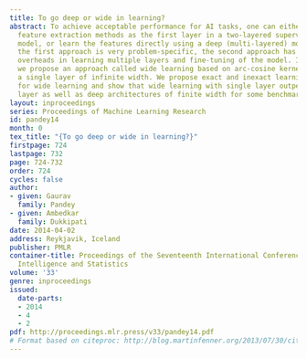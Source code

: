 ```yaml
---
title: To go deep or wide in learning?
abstract: To achieve acceptable performance for AI tasks, one can either use sophisticated
  feature extraction methods as the first layer in a two-layered supervised learning
  model, or learn the features directly using a deep (multi-layered) model. While
  the first approach is very problem-specific, the second approach has computational
  overheads in learning multiple layers and fine-tuning of the model. In this paper,
  we propose an approach called wide learning based on arc-cosine kernels, that learns
  a single layer of infinite width. We propose exact and inexact learning strategies
  for wide learning and show that wide learning with single layer outperforms single
  layer as well as deep architectures of finite width for some benchmark datasets.
layout: inproceedings
series: Proceedings of Machine Learning Research
id: pandey14
month: 0
tex_title: "{To go deep or wide in learning?}"
firstpage: 724
lastpage: 732
page: 724-732
order: 724
cycles: false
author:
- given: Gaurav
  family: Pandey
- given: Ambedkar
  family: Dukkipati
date: 2014-04-02
address: Reykjavik, Iceland
publisher: PMLR
container-title: Proceedings of the Seventeenth International Conference on Artificial
  Intelligence and Statistics
volume: '33'
genre: inproceedings
issued:
  date-parts:
  - 2014
  - 4
  - 2
pdf: http://proceedings.mlr.press/v33/pandey14.pdf
# Format based on citeproc: http://blog.martinfenner.org/2013/07/30/citeproc-yaml-for-bibliographies/
---
```

